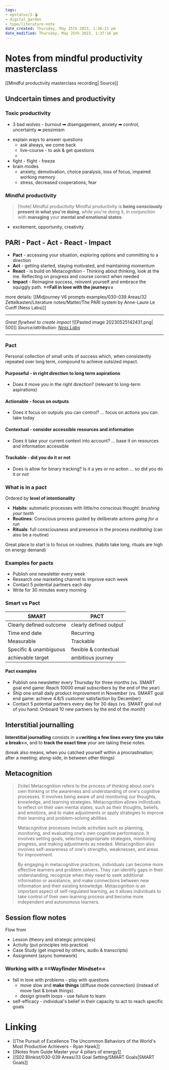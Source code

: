 ```yaml
---
tags: 
- epstatus/2-🪴
- digital_garden
- type/literature-note
date_created: Thursday, May 25th 2023, 1:36:21 pm
date_modified: Thursday, May 25th 2023, 1:37:16 pm
---
```

# Notes from mindful productivity masterclass
[[Mindful productivity masterclass recording| Source]]

## Undcertain times and productivity

### Toxic productivity
* 3 bad wolves - burnout ➡ disengagement, anxiety ➡ control, uncertainty ➡ pessimism
+ explain ways to answer questions
	+ ask always, we come back
	+ live-course - to ask & get questions
	+ 
+ fight - flight - freeze
+ brain modes
	+ anxiety, demotivation, choice paralysis, loss of focus, impaired working memory
	+ stress, decreased cooperations, fear

### Mindful productivity
> [!note] Mindful productivity
> Mindful productivity is **being consciously present in what you're doing**, while you're doing it, in conjunction with **managing** your **mental and emotional states**.

* excitement, opportunity, creativity

## PARI - Pact - Act - React - Impact
+  **Pact** - accessing your situation, exploring options and committing to a direction
+ **Act** - getting started, staying motivated, and maintaining momentum
+ **React** - is build on Metacognition - Thinking about thinking, look at the me. Reflecting on progress and course correct when needed
+ **Impact** - Reimagine success, reinvent yourself and embrace the squiggly path. **==Fall in love with the journey==**

more details: [[Midjourney V6 prompts examples/030-039 Areas/32 Zettelkasten/Literature notes/Matter/The PARI system by Anne-Laure Le Cunff (Ness Labs)]]

***
*Great flywheel to create impact*
![[Pasted image 20230525142431.png| 500]]
*Source/attribution: [Ness Labs](https://nesslabs.com/)*
***

### Pact
Personal collection of small units of success which, when consistently repeated over long term, compound to achieve outsized impact.
#### Purposeful - in right direction to long term aspirations
+ Does it move you in the right direction? (relevant to long-term aspirations)
#### Actionable - focus on outputs
+ Does it focus on outputs you can control? ... focus on actions you can take today
#### Contextual - consider accessible resources and information
+ Does it take your current context into account? ... base it on resources and information accessible
#### Trackable - did you do it or not
+ Does is allow for binary tracking? Is it a yes or no action ... so did you do it or not

### What is in a pact
Ordered by **level of intentionality**
+ **Habits**: automatic processes with little/no conscious thought. *brushing your teeth*
+ **Routines**: Conscious process guided by deliberate actions *going for a run*
+ **Rituals**: full consciousness and presence in the process *meditating* (can also be a routine)


Great place to start is to focus on routines. (habits take long, rituals are high on energy demand)

### Examples for pacts
+ Publish one newsletter every week
+ Research one marketing channel to improve each week
+ Contact 5 potential partners each day
+ Write for 30 minutes every morning

### Smart vs Pact

| SMART                   | PACT                   |
| ----------------------- | ---------------------- |
| Clearly defined outcome | clearly defined output |
| Time end date           | Recurring              |
| Measurable              | Trackable              |
| Specific & unambiguous  | flexible & contextual  |
| achievable target       | ambitious journey      |


#### Pact examples
+ Publish one newsletter every Thursday for three months (vs. SMART goal end game: Reach 10000 email subscribers by the end of the year)
+ Ship one small daily product improvement in November (vs. SMART goal end game: achieve 4.8/5 customer satisfaction by December)
+ Contact 5 potential partners every day for 30 days (vs. SMART goal out of you hand: Onboard 10 new partners by the end of the month)

## Interstitial journalling
**Interstitial journalling** consists in **==writing a few lines every time you take a break==**, and to **track the exact time** your are taking these notes.

(break also means, when you catched yourself within a procrastination; after a meeting; along-side, in between other things)

## Metacognition
> [!cite]
> Metacognition refers to the process of thinking about one's own thinking or the awareness and understanding of one's cognitive processes. It involves being aware of and monitoring our thoughts, knowledge, and learning strategies. Metacognition allows individuals to reflect on their own mental states, such as their thoughts, beliefs, and emotions, and to make adjustments or apply strategies to improve their learning and problem-solving abilities.
> 
> Metacognitive processes include activities such as planning, monitoring, and evaluating one's own cognitive performance. It involves setting goals, selecting appropriate strategies, monitoring progress, and making adjustments as needed. Metacognition also involves self-awareness of one's strengths, weaknesses, and areas for improvement.
> 
> By engaging in metacognitive practices, individuals can become more effective learners and problem solvers. They can identify gaps in their understanding, recognize when they need to seek additional information or assistance, and make connections between new information and their existing knowledge. Metacognition is an important aspect of self-regulated learning, as it allows individuals to take control of their own learning process and become more independent and autonomous learners.
> 

## Session flow notes
Flow from 
+ Lesson (theory and strategic principles) 
+ Activity (put principles into practice) 
+ Case Study (get inspired by others, audio & transcripts) 
+ Assignment (async homework)

### Working with a **==Wayfinder Mindset==**
+ fall in love with problems - play with questions
	+ move slow and **make things** (diffuse mode connection) (instead of move fast & break things)
	+ design growth loops - use failure to learn
+ self-efficacy - individual's belief in their capacity to act to reach specific goals



# Linking
+ [[The Pursuit of Excellence The Uncommon Behaviors of the World's Most Productive Achievers - Ryan Hawk]]
+ [[Notes from Guide Master your 4 pillars of energy]]
+ [[S02 Blinkist/030-039 Areas/33 Goal Setting/SMART Goals|SMART Goals]]



